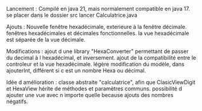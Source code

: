 Lancement :
Compilé en java 21, mais normalement compatible en java 17.
se placer dans le dossier src
lancer Calculatrice.java

Ajouts :
Nouvelle fenêtre hexadécimale, exterieure à la fenêtre décimale.
fenêtres hexadécimales et décimales fonctionnelles.
la vue hexadécimale est séparée de la vue décimale.

Modifications :
ajout d une library "HexaConverter" permettant de passer du decimal à l hexadécimal, et inversement.
ajout de la compatibilité entre le controleur et la vue hexadécimale.
légère modification du modèle, dans ajouterInt, différent si c est un nombre Hexa ou décimal.


Idée d amélioration :
classe abstraite "calculatrice", afin que ClasicViewDigit et HexaView hérite de méthodes et paramètres communs.
possibilité d ajouter une vue avec n importe quelle because
ajouts des nombres négatifs.